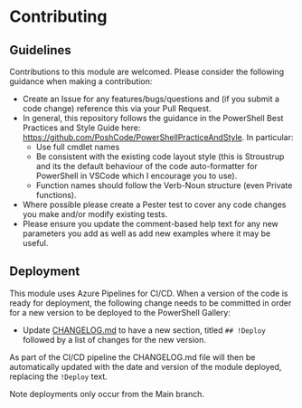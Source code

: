 # Contributing

## Guidelines

Contributions to this module are welcomed. Please consider the following guidance when making a contribution:

- Create an Issue for any features/bugs/questions and (if you submit a code change) reference this via your Pull Request.
- In general, this repository follows the guidance in the PowerShell Best Practices and Style Guide here: https://github.com/PoshCode/PowerShellPracticeAndStyle. In particular:
  - Use full cmdlet names
  - Be consistent with the existing code layout style (this is Stroustrup and its the default behaviour of the code auto-formatter for PowerShell in VSCode which I encourage you to use).
  - Function names should follow the Verb-Noun structure (even Private functions).
- Where possible please create a Pester test to cover any code changes you make and/or modify existing tests.
- Please ensure you update the comment-based help text for any new parameters you add as well as add new examples where it may be useful.

## Deployment

This module uses Azure Pipelines for CI/CD. When a version of the code is ready for deployment, the following change needs to be committed in order for a new version to be deployed to the PowerShell Gallery:

- Update [CHANGELOG.md](CHANGELOG.md) to have a new section, titled `## !Deploy` followed by a list of changes for the new version.

As part of the CI/CD pipeline the CHANGELOG.md file will then be automatically updated with the date and version of the module deployed, replacing the `!Deploy` text.

Note deployments only occur from the Main branch.
